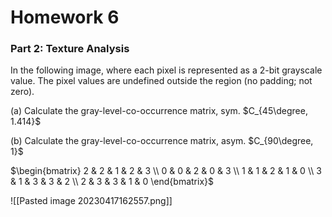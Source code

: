 # Homework 6

### Part 2: Texture Analysis
In the following image, where each pixel is represented as a 2-bit grayscale value. The pixel values are undefined outside the region (no padding; not zero).

(a) Calculate the gray-level-co-occurrence matrix, sym.
$C_{45\degree, 1.414}$

(b) Calculate the gray-level-co-occurrence matrix, asym.
$C_{90\degree, 1}$

$\begin{bmatrix}
2 & 2 & 1 & 2 & 3 \\ 
0 & 0 & 2 & 0 & 3 \\ 
1 & 1 & 2 & 1 & 0  \\ 
3 & 1 & 3 & 3 & 2 \\ 
2 & 3 & 3 & 1 & 0
\end{bmatrix}$

![[Pasted image 20230417162557.png]]


